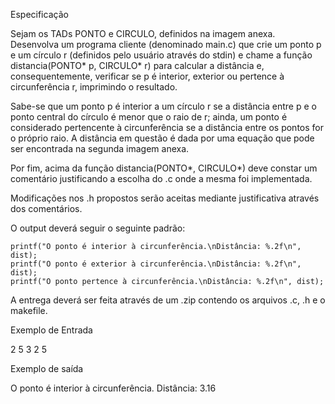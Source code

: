 Especificação

Sejam os TADs PONTO e CIRCULO, definidos na imagem anexa. Desenvolva um programa cliente (denominado main.c) que crie um ponto p e um círculo r (definidos pelo usuário através do stdin) e chame a função distancia(PONTO* p, CIRCULO* r) para calcular a distância e, consequentemente, verificar se p é interior, exterior ou pertence à circunferência r, imprimindo o resultado.

Sabe-se que um ponto p é interior a um círculo r se a distância entre p e o ponto central do círculo é menor que o raio de r; ainda, um ponto é considerado pertencente à circunferência se a distância entre os pontos for o próprio raio. A distância em questão é dada por uma equação que pode ser encontrada na segunda imagem anexa.

Por fim, acima da função distancia(PONTO*, CIRCULO*) deve constar um comentário justificando a escolha do .c onde a mesma foi implementada.

Modificações nos .h propostos serão aceitas mediante justificativa através dos comentários.

O output deverá seguir o seguinte padrão:

    printf("O ponto é interior à circunferência.\nDistância: %.2f\n", dist);
    printf("O ponto é exterior à circunferência.\nDistância: %.2f\n", dist);
    printf("O ponto pertence à circunferência.\nDistância: %.2f\n", dist);

A entrega deverá ser feita através de um .zip contendo os arquivos .c, .h e o makefile.

Exemplo de Entrada

2 5
3 2 5

Exemplo de saída

O ponto é interior à circunferência.
Distância: 3.16
